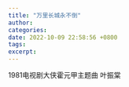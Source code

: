 ```yaml
---
title: "万里长城永不倒"
author: 
categories: 
date: 2022-10-09 22:58:56 +0800
tags: 
excerpt: 
---
```


1981电视剧大侠霍元甲主题曲
叶振棠





